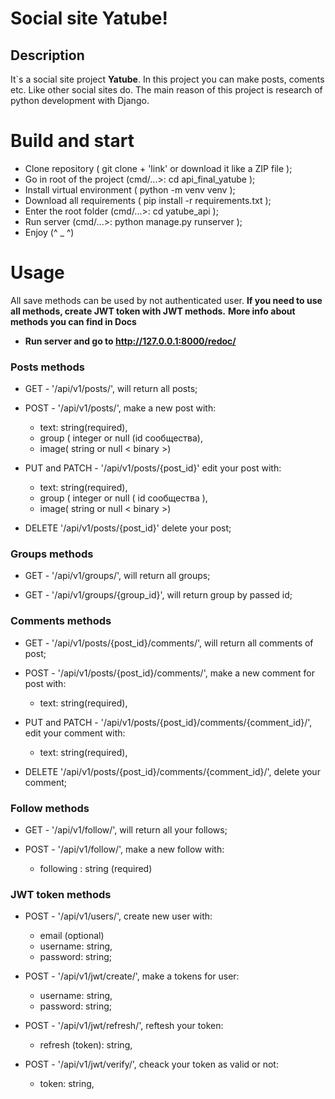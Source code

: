 # Social site Yatube! 

## Description

It`s a social site project **Yatube**. In this project you can make posts, coments etc. Like other social sites do. The main reason of this project is research of python development with Django.

# Build and start

 - Clone repository ( git clone + 'link' or download it like a ZIP file );
 - Go in root of the project (cmd/...>: cd api_final_yatube );
 - Install virtual environment ( python -m venv venv );
 - Download all requirements ( pip install -r requirements.txt );
 - Enter the root folder (cmd/...>: cd yatube_api );
 - Run server  (cmd/...>: python manage.py runserver );
 - Enjoy (^ _ ^)
 
# Usage
All save methods can be used by not authenticated user. 
**If you need to use all methods, create JWT token with JWT methods.**
**More info about methods you can find in Docs** 
- **Run server and go to http://127.0.0.1:8000/redoc/**
### Posts methods
- GET - '/api/v1/posts/', will return all posts;
- POST - '/api/v1/posts/', make a new post with:
	- text: string(required), 
	- group ( integer or null (id сообщества), 
	- image( string or null < binary >)

- PUT and PATCH - '/api/v1/posts/{post_id}' edit your post with:
	- text: string(required), 
	- group ( integer or null ( id сообщества ), 
	- image( string or null < binary >)
- DELETE '/api/v1/posts/{post_id}' delete your post;
### Groups methods
- GET - '/api/v1/groups/', will return all groups;

- GET - '/api/v1/groups/{group_id}', will return group by passed id;
### Comments methods
- GET - '/api/v1/posts/{post_id}/comments/', will return all comments of post;
- POST - '/api/v1/posts/{post_id}/comments/', make a new comment for post with:
	- text: string(required), 

- PUT and PATCH - '/api/v1/posts/{post_id}/comments/{comment_id}/', edit your comment with:
	- text: string(required), 
- DELETE '/api/v1/posts/{post_id}/comments/{comment_id}/', delete your comment;
### Follow methods
- GET - '/api/v1/follow/', will return all your follows;

- POST - '/api/v1/follow/', make a new follow with:
	- following : string (required)
### JWT token methods
- POST - '/api/v1/users/', create new user with:

	- email (optional)
	- username: string,
	- password: string;
- POST - '/api/v1/jwt/create/', make a tokens for user:
	- username: string,
	- password: string;
- POST - '/api/v1/jwt/refresh/', reftesh your token:
	- refresh (token): string,
- POST - '/api/v1/jwt/verify/', cheack your token as valid or not:
	- token: string,
	




